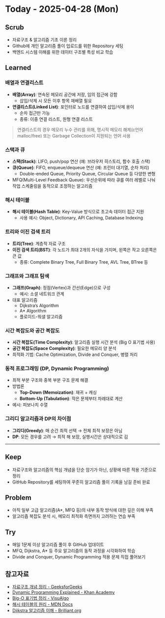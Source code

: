 # Today - 2025-04-28 (Mon)

## Scrub
- 자료구조 & 알고리즘 기초 이론 정리
- Github에 개인 알고리즘 풀이 업로드를 위한 Repository 세팅
- 백엔드 시스템 이해를 위한 데이터 구조별 특성 비교 학습

## Learned

### 배열과 연결리스트
- **배열(Array)**: 연속된 메모리 공간에 저장, 임의 접근에 강함
  - 삽입/삭제 시 모든 이후 항목 재배열 필요
- **연결리스트(Linked List)**: 포인터로 노드를 연결하여 삽입/삭제 용이
  - 순차 접근만 가능
  - 종류: 이중 연결 리스트, 원형 연결 리스트

> 연결리스트의 경우 메모리 누수 관리를 위해, 명시적 메모리 해제(c언어 malloc/free) 또는 Garbage Collection이 지원되는 언어 사용

### 스택과 큐
- **스택(Stack)**: LIFO, push/pop 연산 (예: 브라우저 히스토리, 함수 호출 스택)
- **큐(Queue)**: FIFO, enqueue/dequeue 연산 (예: 프린터 대기열, 순차 처리)
  - Double-ended Queue, Priority Queue, Circular Queue 등 다양한 변형
- MFQ(Multi-Level Feedback Queue): 우선순위에 따라 큐를 여러 레벨로 나눠 작업 스케줄링을 동적으로 조정하는 알고리즘

### 해시 테이블
- **해시 테이블(Hash Table)**: Key-Value 방식으로 초고속 데이터 접근 지원
  - 사용 예시: Object, Dictionary, API Caching, Database Indexing

### 트리와 이진 검색 트리
- **트리(Tree)**: 계층적 자료 구조
- **이진 검색 트리(BST)**: 각 노드가 최대 2개의 자식을 가지며, 왼쪽은 작고 오른쪽은 큰 값
  - 종류: Complete Binary Tree, Full Binary Tree, AVL Tree, BTree 등

### 그래프와 그래프 탐색
- **그래프(Graph)**: 정점(Vertex)과 간선(Edge)으로 구성
  - 예시: 소셜 네트워크 관계
- 대표 알고리즘
  - Dijkstra’s Algorithm
  - A* Algorithm
  - 플로이드-워셜 알고리즘

### 시간 복잡도와 공간 복잡도
- **시간 복잡도(Time Complexity)**: 알고리즘 실행 시간 분석 (Big O 표기법 사용)
- **공간 복잡도(Space Complexity)**: 필요한 메모리 양 분석
- 최적화 기법: Cache Optimization, Divide and Conquer, 병렬 처리

### 동적 프로그래밍 (DP, Dynamic Programming)
- 최적 부분 구조와 중복 부분 구조 문제 해결
- 방법론
  - **Top-Down (Memoization)**: 재귀 + 캐싱
  - **Bottom-Up (Tabulation)**: 작은 문제부터 차례대로 계산
- 예시: 피보나치 수열

### 그리디 알고리즘과 DP의 차이점
- **그리디(Greedy)**: 매 순간 최적 선택 → 전체 최적 보장은 아님
- **DP**: 모든 경우를 고려 → 최적 해 보장, 실행시간은 상대적으로 김

---

## Keep
- 자료구조와 알고리즘의 핵심 개념을 단순 암기가 아닌, 상황에 따른 적용 기준으로 정리
- GitHub Repository를 세팅하여 꾸준히 알고리즘 풀이 기록을 남길 준비 완료

## Problem
- 아직 일부 고급 알고리즘(A*, MFQ 등)의 내부 동작 방식에 대한 깊은 이해 부족
- 알고리즘 복잡도 분석 시, 메모리 최적화 측면까지 고려하는 연습 부족

## Try
- 매일 1문제 이상 알고리즘 풀이 후 GitHub 업데이트
- MFQ, Dijkstra, A* 등 주요 알고리즘의 동작 과정을 시각화하여 학습
- Divide and Conquer, Dynamic Programming 적용 문제 직접 풀어보기

## 참고자료
- [자료구조 개념 정리 - GeeksforGeeks](https://www.geeksforgeeks.org/data-structures/)
- [Dynamic Programming Explained - Khan Academy](https://www.khanacademy.org/computing/computer-science/algorithms/dynamic-programming/a/what-is-dynamic-programming)
- [Big-O 표기법 정리 - VisuAlgo](https://visualgo.net/en/complexity)
- [해시 테이블의 원리 - MDN Docs](https://developer.mozilla.org/en-US/docs/Web/JavaScript/Reference/Global_Objects/Object)
- [Dijkstra 알고리즘 이해 - Brilliant.org](https://brilliant.org/wiki/dijkstras-short-path-finder/)
